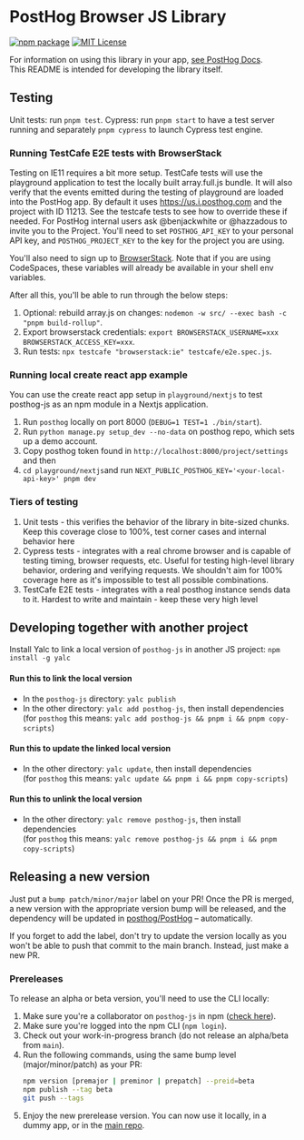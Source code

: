 # PostHog Browser JS Library

[![npm package](https://img.shields.io/npm/v/posthog-js?style=flat-square)](https://www.npmjs.com/package/posthog-js)
[![MIT License](https://img.shields.io/badge/License-MIT-red.svg?style=flat-square)](https://opensource.org/licenses/MIT)

For information on using this library in your app, [see PostHog Docs](https://posthog.com/docs/libraries/js).  
This README is intended for developing the library itself.

## Testing

Unit tests: run `pnpm test`.
Cypress: run `pnpm start` to have a test server running and separately `pnpm cypress` to launch Cypress test engine.

### Running TestCafe E2E tests with BrowserStack

Testing on IE11 requires a bit more setup. TestCafe tests will use the
playground application to test the locally built array.full.js bundle. It will
also verify that the events emitted during the testing of playground are loaded
into the PostHog app. By default it uses https://us.i.posthog.com and the
project with ID 11213. See the testcafe tests to see how to override these if
needed. For PostHog internal users ask @benjackwhite or @hazzadous to invite you
to the Project. You'll need to set `POSTHOG_API_KEY` to your personal API key, and
`POSTHOG_PROJECT_KEY` to the key for the project you are using.

You'll also need to sign up to [BrowserStack](https://www.browserstack.com/).
Note that if you are using CodeSpaces, these variables will already be available
in your shell env variables.

After all this, you'll be able to run through the below steps:

1. Optional: rebuild array.js on changes: `nodemon -w src/ --exec bash -c "pnpm build-rollup"`.
1. Export browserstack credentials: `export BROWSERSTACK_USERNAME=xxx BROWSERSTACK_ACCESS_KEY=xxx`.
1. Run tests: `npx testcafe "browserstack:ie" testcafe/e2e.spec.js`.

### Running local create react app example

You can use the create react app setup in `playground/nextjs` to test posthog-js as an npm module in a Nextjs application.

1. Run `posthog` locally on port 8000 (`DEBUG=1 TEST=1 ./bin/start`).
2. Run `python manage.py setup_dev --no-data` on posthog repo, which sets up a demo account.
3. Copy posthog token found in `http://localhost:8000/project/settings` and then
4. `cd playground/nextjs`and run `NEXT_PUBLIC_POSTHOG_KEY='<your-local-api-key>' pnpm dev`

### Tiers of testing

1. Unit tests - this verifies the behavior of the library in bite-sized chunks. Keep this coverage close to 100%, test corner cases and internal behavior here
2. Cypress tests - integrates with a real chrome browser and is capable of testing timing, browser requests, etc. Useful for testing high-level library behavior, ordering and verifying requests. We shouldn't aim for 100% coverage here as it's impossible to test all possible combinations.
3. TestCafe E2E tests - integrates with a real posthog instance sends data to it. Hardest to write and maintain - keep these very high level

## Developing together with another project

Install Yalc to link a local version of `posthog-js` in another JS project: `npm install -g yalc` 

#### Run this to link the local version

- In the `posthog-js` directory: `yalc publish`
- In the other directory: `yalc add posthog-js`, then install dependencies  
  (for `posthog` this means: `yalc add posthog-js && pnpm i && pnpm copy-scripts`)

#### Run this to update the linked local version

- In the other directory: `yalc update`, then install dependencies  
  (for `posthog` this means: `yalc update && pnpm i && pnpm copy-scripts`)

#### Run this to unlink the local version

- In the other directory: `yalc remove posthog-js`, then install dependencies  
  (for `posthog` this means: `yalc remove posthog-js && pnpm i && pnpm copy-scripts`)

## Releasing a new version

Just put a `bump patch/minor/major` label on your PR! Once the PR is merged, a new version with the appropriate version bump will be released, and the dependency will be updated in [posthog/PostHog](https://github.com/posthog/PostHog) – automatically.
  
If you forget to add the label, don't try to update the version locally as you won't be able to push that commit to the main branch. Instead, just make a new PR.

### Prereleases

To release an alpha or beta version, you'll need to use the CLI locally:

1. Make sure you're a collaborator on `posthog-js` in npm ([check here](https://www.npmjs.com/package/posthog-js)).
2. Make sure you're logged into the npm CLI (`npm login`).
3. Check out your work-in-progress branch (do not release an alpha/beta from `main`).
4. Run the following commands, using the same bump level (major/minor/patch) as your PR:
    ```bash
    npm version [premajor | preminor | prepatch] --preid=beta
    npm publish --tag beta
    git push --tags
    ```
5. Enjoy the new prerelease version. You can now use it locally, in a dummy app, or in the [main repo](https://github.com/posthog/PostHog).
